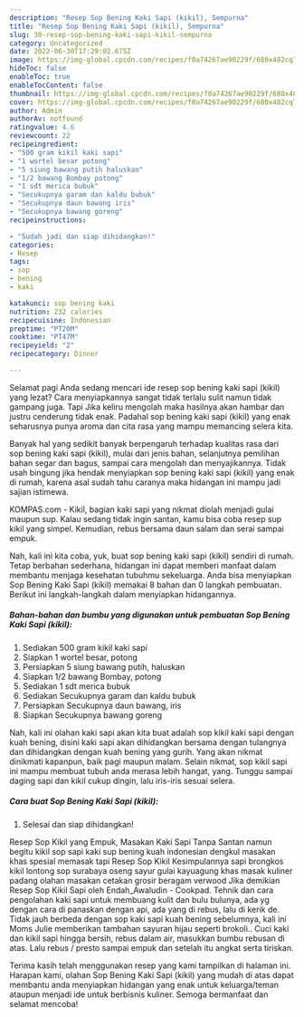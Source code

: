 ```yaml
---
description: "Resep Sop Bening Kaki Sapi (kikil), Sempurna"
title: "Resep Sop Bening Kaki Sapi (kikil), Sempurna"
slug: 30-resep-sop-bening-kaki-sapi-kikil-sempurna
category: Uncategorized
date: 2022-06-30T17:29:02.675Z
image: https://img-global.cpcdn.com/recipes/f0a74267ae90229f/680x482cq70/sop-bening-kaki-sapi-kikil-foto-resep-utama.jpg
hideToc: false
enableToc: true
enableTocContent: false
thumbnail: https://img-global.cpcdn.com/recipes/f0a74267ae90229f/680x482cq70/sop-bening-kaki-sapi-kikil-foto-resep-utama.jpg
cover: https://img-global.cpcdn.com/recipes/f0a74267ae90229f/680x482cq70/sop-bening-kaki-sapi-kikil-foto-resep-utama.jpg
author: Admin
authorAv: notfound
ratingvalue: 4.6
reviewcount: 22
recipeingredient:
- "500 gram kikil kaki sapi"
- "1 wortel besar potong"
- "5 siung bawang putih haluskan"
- "1/2 bawang Bombay potong"
- "1 sdt merica bubuk"
- "Secukupnya garam dan kaldu bubuk"
- "Secukupnya daun bawang iris"
- "Secukupnya bawang goreng"
recipeinstructions:

- "Sudah jadi dan siap dihidangkan!"
categories:
- Resep
tags:
- sop
- bening
- kaki

katakunci: sop bening kaki 
nutrition: 232 calories
recipecuisine: Indonesian
preptime: "PT20M"
cooktime: "PT47M"
recipeyield: "2"
recipecategory: Dinner

---
```



Selamat pagi Anda sedang mencari ide resep sop bening kaki sapi (kikil) yang lezat? Cara menyiapkannya sangat tidak terlalu sulit namun tidak gampang juga. Tapi Jika keliru mengolah maka hasilnya akan hambar dan justru cenderung tidak enak. Padahal sop bening kaki sapi (kikil) yang enak seharusnya punya aroma dan cita rasa yang mampu memancing selera kita.


Banyak hal yang sedikit banyak berpengaruh terhadap kualitas rasa dari sop bening kaki sapi (kikil), mulai dari jenis bahan, selanjutnya pemilihan bahan segar dan bagus, sampai cara mengolah dan menyajikannya. Tidak usah bingung jika hendak menyiapkan sop bening kaki sapi (kikil) yang enak di rumah, karena asal sudah tahu caranya maka hidangan ini mampu jadi sajian istimewa.

KOMPAS.com - Kikil, bagian kaki sapi yang nikmat diolah menjadi gulai maupun sup. Kalau sedang tidak ingin santan, kamu bisa coba resep sup kikil yang simpel. Kemudian, rebus bersama daun salam dan serai sampai empuk.


Nah, kali ini kita coba, yuk, buat sop bening kaki sapi (kikil) sendiri di rumah. Tetap berbahan sederhana, hidangan ini dapat memberi manfaat dalam membantu menjaga kesehatan tubuhmu sekeluarga. Anda bisa menyiapkan Sop Bening Kaki Sapi (kikil) memakai 8 bahan dan 0 langkah pembuatan. Berikut ini langkah-langkah dalam menyiapkan hidangannya.

<!--inarticleads1-->

##### Bahan-bahan dan bumbu yang digunakan untuk pembuatan Sop Bening Kaki Sapi (kikil):

1. Sediakan 500 gram kikil kaki sapi
1. Siapkan 1 wortel besar, potong
1. Persiapkan 5 siung bawang putih, haluskan
1. Siapkan 1/2 bawang Bombay, potong
1. Sediakan 1 sdt merica bubuk
1. Sediakan Secukupnya garam dan kaldu bubuk
1. Persiapkan Secukupnya daun bawang, iris
1. Siapkan Secukupnya bawang goreng


Nah, kali ini olahan kaki sapi akan kita buat adalah sop kikil kaki sapi dengan kuah bening, disini kaki sapi akan dihidangkan bersama dengan tulangnya dan dihidangkan dengan kuah bening yang gurih. Yang akan nikmat dinikmati kapanpun, baik pagi maupun malam. Selain nikmat, sop kikil sapi ini mampu membuat tubuh anda merasa lebih hangat, yang. Tunggu sampai daging sapi dan kikil cukup dingin, lalu iris-iris sesuai selera. 

<!--inarticleads2-->

##### Cara buat Sop Bening Kaki Sapi (kikil):


1. Selesai dan siap dihidangkan!

Resep Sop Kikil yang Empuk, Masakan Kaki Sapi Tanpa Santan namun begitu kikil sop sapi kaki sup bening kuah indonesian dengkul masakan khas spesial memasak tapi Resep Sop Kikil Kesimpulannya sapi brongkos kikil lontong sop surabaya oseng sayur gulai kayuagung khas masak kuliner padang olahan masakan cetakan grosir beragam verwood Jika demikian Resep Sop Kikil Sapi oleh Endah_Awaludin - Cookpad. Tehnik dan cara pengolahan kaki sapi untuk membuang kulit dan bulu bulunya, ada yg dengan cara di panaskan dengan api, ada yang di rebus, lalu di kerik de. Tidak jauh berbeda dengan sop kaki sapi kuah bening sebelumnya, kali ini Moms Julie memberikan tambahan sayuran hijau seperti brokoli.. Cuci kaki dan kikil sapi hingga bersih, rebus dalam air, masukkan bumbu rebusan di atas. Lalu rebus / presto sampai empuk dan setelah itu angkat serta tiriskan. 

Terima kasih telah menggunakan resep yang kami tampilkan di halaman ini. Harapan kami, olahan Sop Bening Kaki Sapi (kikil) yang mudah di atas dapat membantu anda menyiapkan hidangan yang enak untuk keluarga/teman ataupun menjadi ide untuk berbisnis kuliner. Semoga bermanfaat dan selamat mencoba!
